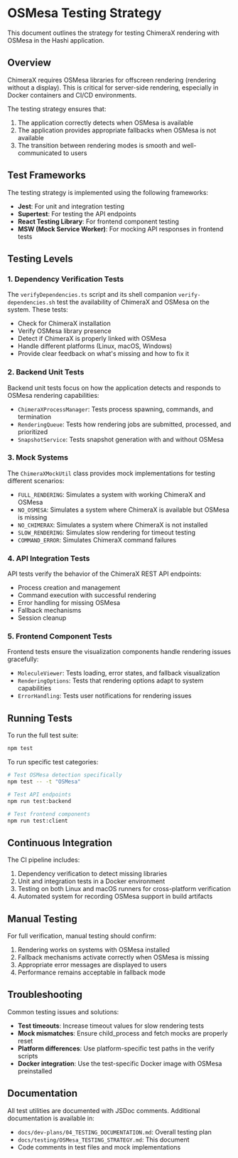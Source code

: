 # OSMesa Testing Strategy

This document outlines the strategy for testing ChimeraX rendering with OSMesa in the Hashi application.

## Overview

ChimeraX requires OSMesa libraries for offscreen rendering (rendering without a display). This is critical for server-side rendering, especially in Docker containers and CI/CD environments.

The testing strategy ensures that:
1. The application correctly detects when OSMesa is available
2. The application provides appropriate fallbacks when OSMesa is not available
3. The transition between rendering modes is smooth and well-communicated to users

## Test Frameworks

The testing strategy is implemented using the following frameworks:

- **Jest**: For unit and integration testing
- **Supertest**: For testing the API endpoints
- **React Testing Library**: For frontend component testing
- **MSW (Mock Service Worker)**: For mocking API responses in frontend tests

## Testing Levels

### 1. Dependency Verification Tests

The `verifyDependencies.ts` script and its shell companion `verify-dependencies.sh` test the availability of ChimeraX and OSMesa on the system. These tests:

- Check for ChimeraX installation
- Verify OSMesa library presence
- Detect if ChimeraX is properly linked with OSMesa
- Handle different platforms (Linux, macOS, Windows)
- Provide clear feedback on what's missing and how to fix it

### 2. Backend Unit Tests

Backend unit tests focus on how the application detects and responds to OSMesa rendering capabilities:

- `ChimeraXProcessManager`: Tests process spawning, commands, and termination
- `RenderingQueue`: Tests how rendering jobs are submitted, processed, and prioritized
- `SnapshotService`: Tests snapshot generation with and without OSMesa

### 3. Mock Systems

The `ChimeraXMockUtil` class provides mock implementations for testing different scenarios:

- `FULL_RENDERING`: Simulates a system with working ChimeraX and OSMesa
- `NO_OSMESA`: Simulates a system where ChimeraX is available but OSMesa is missing
- `NO_CHIMERAX`: Simulates a system where ChimeraX is not installed
- `SLOW_RENDERING`: Simulates slow rendering for timeout testing
- `COMMAND_ERROR`: Simulates ChimeraX command failures

### 4. API Integration Tests

API tests verify the behavior of the ChimeraX REST API endpoints:

- Process creation and management
- Command execution with successful rendering
- Error handling for missing OSMesa
- Fallback mechanisms
- Session cleanup

### 5. Frontend Component Tests

Frontend tests ensure the visualization components handle rendering issues gracefully:

- `MoleculeViewer`: Tests loading, error states, and fallback visualization
- `RenderingOptions`: Tests that rendering options adapt to system capabilities
- `ErrorHandling`: Tests user notifications for rendering issues

## Running Tests

To run the full test suite:

```bash
npm test
```

To run specific test categories:

```bash
# Test OSMesa detection specifically
npm test -- -t "OSMesa"

# Test API endpoints
npm run test:backend

# Test frontend components
npm run test:client
```

## Continuous Integration

The CI pipeline includes:

1. Dependency verification to detect missing libraries
2. Unit and integration tests in a Docker environment
3. Testing on both Linux and macOS runners for cross-platform verification
4. Automated system for recording OSMesa support in build artifacts

## Manual Testing

For full verification, manual testing should confirm:

1. Rendering works on systems with OSMesa installed
2. Fallback mechanisms activate correctly when OSMesa is missing
3. Appropriate error messages are displayed to users
4. Performance remains acceptable in fallback mode

## Troubleshooting

Common testing issues and solutions:

- **Test timeouts**: Increase timeout values for slow rendering tests
- **Mock mismatches**: Ensure child_process and fetch mocks are properly reset
- **Platform differences**: Use platform-specific test paths in the verify scripts
- **Docker integration**: Use the test-specific Docker image with OSMesa preinstalled

## Documentation

All test utilities are documented with JSDoc comments. Additional documentation is available in:

- `docs/dev-plans/04_TESTING_DOCUMENTATION.md`: Overall testing plan
- `docs/testing/OSMesa_TESTING_STRATEGY.md`: This document
- Code comments in test files and mock implementations